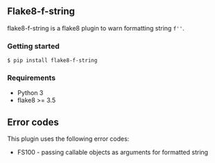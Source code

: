 ## Flake8-f-string

flake8-f-string is a flake8 plugin to warn formatting string `f''`.

### Getting started
    
    $ pip install flake8-f-string
   

### Requirements

- Python 3
- flake8 >= 3.5

Error codes
-----------

This plugin uses the following error codes:

- FS100 - passing callable objects as arguments for formatted string
